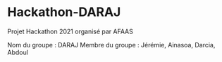 # Hackathon-DARAJ

Projet Hackathon 2021 organisé par AFAAS

Nom du groupe : DARAJ
Membre du groupe : Jérémie, Ainasoa, Darcia, Abdoul
